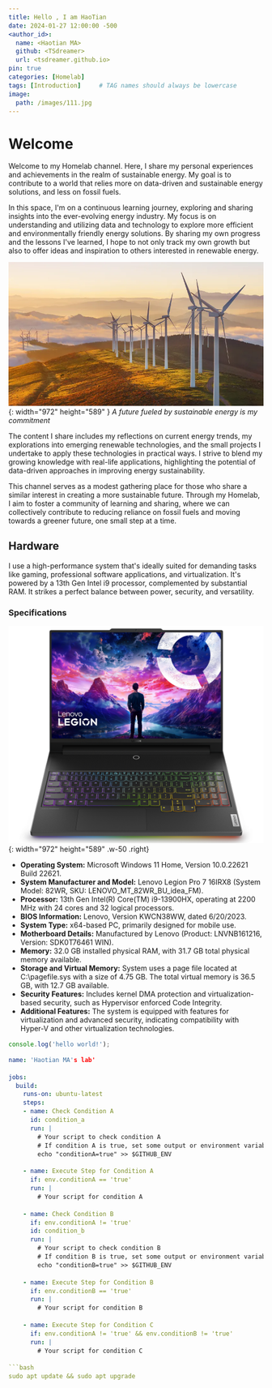 ```yaml
---
title: Hello , I am HaoTian
date: 2024-01-27 12:00:00 -500
<author_id>:
  name: <Haotian MA>
  github: <TSdreamer>
  url: <tsdreamer.github.io>
pin: true
categories: [Homelab]
tags: [Introduction]     # TAG names should always be lowercase
image:
  path: /images/111.jpg
---
```


# Welcome

Welcome to my Homelab channel. Here, I share my personal experiences and  achievements in the realm of sustainable energy. My goal is to contribute to a world that relies more on data-driven and sustainable energy solutions, and less on fossil fuels.

In this space, I'm on a continuous learning journey, exploring and sharing insights into the ever-evolving energy industry. My focus is on understanding and utilizing data and technology to explore more efficient and environmentally friendly energy solutions. By sharing my own progress and the lessons I've learned, I hope to not only track my own growth but also to offer ideas and inspiration to others interested in renewable energy.

![Desktop View](/images/wind-turbine.webp){: width="972" height="589" }
_A future fueled by sustainable energy is my commitment_

The content I share includes my reflections on current energy trends, my explorations into emerging renewable technologies, and the small projects I undertake to apply these technologies in practical ways. I strive to blend my growing knowledge with real-life applications, highlighting the potential of data-driven approaches in improving energy sustainability.

This channel serves as a modest gathering place for those who share a similar interest in creating a more sustainable future. Through my Homelab, I aim to foster a community of learning and sharing, where we can collectively contribute to reducing reliance on fossil fuels and moving towards a greener future, one small step at a time.

## Hardware

I use a high-performance system that's ideally suited for demanding tasks like gaming, professional software applications, and virtualization. It's powered by a 13th Gen Intel i9 processor, complemented by substantial RAM. It strikes a perfect balance between power, security, and versatility.

### Specifications


![Desktop View](/images/legion.webp){: width="972" height="589" .w-50 .right}
- **Operating System:** Microsoft Windows 11 Home, Version 10.0.22621 Build 22621.
- **System Manufacturer and Model:** Lenovo Legion Pro 7 16IRX8 (System Model: 82WR, SKU: LENOVO_MT_82WR_BU_idea_FM).
- **Processor:** 13th Gen Intel(R) Core(TM) i9-13900HX, operating at 2200 MHz with 24 cores and 32 logical processors.
- **BIOS Information:** Lenovo, Version KWCN38WW, dated 6/20/2023.
- **System Type:** x64-based PC, primarily designed for mobile use.
- **Motherboard Details:** Manufactured by Lenovo (Product: LNVNB161216, Version: SDK0T76461 WIN).
- **Memory:** 32.0 GB installed physical RAM, with 31.7 GB total physical memory available.
- **Storage and Virtual Memory:** System uses a page file located at C:\pagefile.sys with a size of 4.75 GB. The total virtual memory is 36.5 GB, with 12.7 GB available.
- **Security Features:** Includes kernel DMA protection and virtualization-based security, such as Hypervisor enforced Code Integrity.
- **Additional Features:** The system is equipped with features for virtualization and advanced security, indicating compatibility with Hyper-V and other virtualization technologies.


```javascript
console.log('hello world!');
```

```yml
name: 'Haotian MA's lab'

jobs:
  build:
    runs-on: ubuntu-latest
    steps:
    - name: Check Condition A
      id: condition_a
      run: |
        # Your script to check condition A
        # If condition A is true, set some output or environment variable
        echo "conditionA=true" >> $GITHUB_ENV

    - name: Execute Step for Condition A
      if: env.conditionA == 'true'
      run: |
        # Your script for condition A

    - name: Check Condition B
      if: env.conditionA != 'true'
      id: condition_b
      run: |
        # Your script to check condition B
        # If condition B is true, set some output or environment variable
        echo "conditionB=true" >> $GITHUB_ENV

    - name: Execute Step for Condition B
      if: env.conditionB == 'true'
      run: |
        # Your script for condition B

    - name: Execute Step for Condition C
      if: env.conditionA != 'true' && env.conditionB != 'true'
      run: |
        # Your script for condition C

```bash
sudo apt update && sudo apt upgrade
```